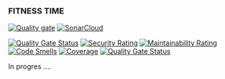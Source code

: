 ### FITNESS TIME

[![Quality gate](https://sonarcloud.io/api/project_badges/quality_gate?project=dov118_fitness)](https://sonarcloud.io/summary/overall?id=dov118_fitness)
[![SonarCloud](https://sonarcloud.io/images/project_badges/sonarcloud-white.svg)](https://sonarcloud.io/summary/overall?id=dov118_fitness)
<br>

[![Quality Gate Status](https://sonarcloud.io/api/project_badges/measure?project=dov118_fitness&metric=alert_status)](https://sonarcloud.io/summary/overall?id=dov118_fitness)
[![Security Rating](https://sonarcloud.io/api/project_badges/measure?project=dov118_fitness&metric=security_rating)](https://sonarcloud.io/summary/overall?id=dov118_fitness)
[![Maintainability Rating](https://sonarcloud.io/api/project_badges/measure?project=dov118_fitness&metric=sqale_rating)](https://sonarcloud.io/summary/overall?id=dov118_fitness)
[![Code Smells](https://sonarcloud.io/api/project_badges/measure?project=dov118_fitness&metric=code_smells)](https://sonarcloud.io/summary/overall?id=dov118_fitness)
[![Coverage](https://sonarcloud.io/api/project_badges/measure?project=dov118_fitness&metric=coverage)](https://sonarcloud.io/summary/overall?id=dov118_fitness)
[![Quality Gate Status](https://sonarcloud.io/api/project_badges/measure?project=dov118_fitness&metric=alert_status)](https://sonarcloud.io/summary/overall?id=dov118_fitness)

In progres ....